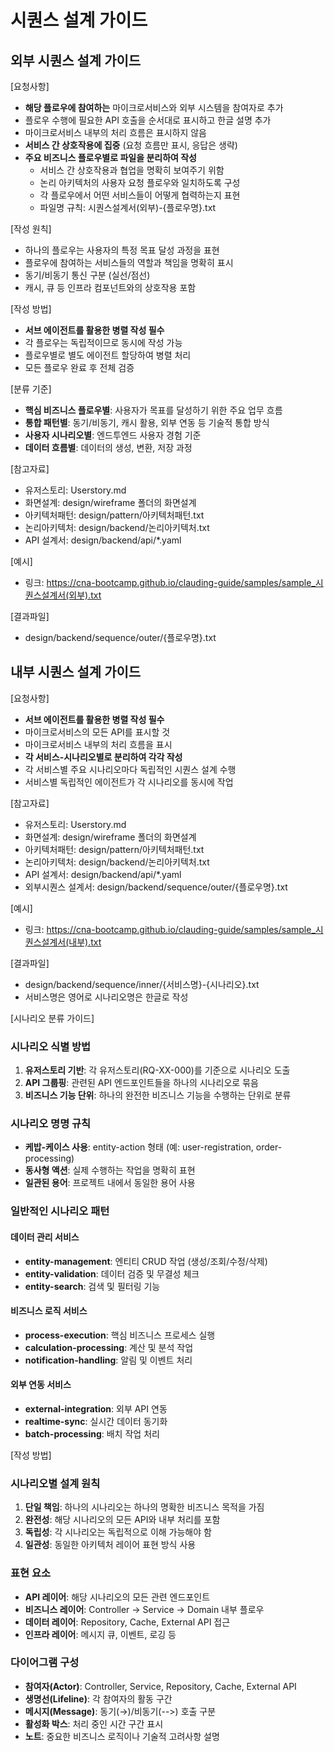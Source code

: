 # 시퀀스 설계 가이드

## 외부 시퀀스 설계 가이드 

[요청사항]
- **해당 플로우에 참여하는** 마이크로서비스와 외부 시스템을 참여자로 추가
- 플로우 수행에 필요한 API 호출을 순서대로 표시하고 한글 설명 추가
- 마이크로서비스 내부의 처리 흐름은 표시하지 않음
- **서비스 간 상호작용에 집중** (요청 흐름만 표시, 응답은 생략)
- **주요 비즈니스 플로우별로 파일을 분리하여 작성**
  - 서비스 간 상호작용과 협업을 명확히 보여주기 위함
  - 논리 아키텍처의 사용자 요청 플로우와 일치하도록 구성
  - 각 플로우에서 어떤 서비스들이 어떻게 협력하는지 표현
  - 파일명 규칙: 시퀀스설계서(외부)-{플로우명}.txt

[작성 원칙]
- 하나의 플로우는 사용자의 특정 목표 달성 과정을 표현
- 플로우에 참여하는 서비스들의 역할과 책임을 명확히 표시
- 동기/비동기 통신 구분 (실선/점선)
- 캐시, 큐 등 인프라 컴포넌트와의 상호작용 포함

[작성 방법]
- **서브 에이전트를 활용한 병렬 작성 필수**
- 각 플로우는 독립적이므로 동시에 작성 가능
- 플로우별로 별도 에이전트 할당하여 병렬 처리
- 모든 플로우 완료 후 전체 검증

[분류 기준]
- **핵심 비즈니스 플로우별**: 사용자가 목표를 달성하기 위한 주요 업무 흐름
- **통합 패턴별**: 동기/비동기, 캐시 활용, 외부 연동 등 기술적 통합 방식
- **사용자 시나리오별**: 엔드투엔드 사용자 경험 기준
- **데이터 흐름별**: 데이터의 생성, 변환, 저장 과정

[참고자료]
- 유저스토리: Userstory.md
- 화면설계: design/wireframe 폴더의 화면설계 
- 아키텍처패턴: design/pattern/아키텍처패턴.txt
- 논리아키텍처: design/backend/논리아키텍처.txt
- API 설계서: design/backend/api/*.yaml

[예시]
- 링크: https://cna-bootcamp.github.io/clauding-guide/samples/sample_시퀀스설계서(외부).txt

[결과파일]
- design/backend/sequence/outer/{플로우명}.txt

## 내부 시퀀스 설계 가이드 

[요청사항]
- **서브 에이전트를 활용한 병렬 작성 필수**
- 마이크로서비스의 모든 API를 표시할 것 
- 마이크로서비스 내부의 처리 흐름을 표시 
- **각 서비스-시나리오별로 분리하여 각각 작성**
- 각 서비스별 주요 시나리오마다 독립적인 시퀀스 설계 수행
- 서비스별 독립적인 에이전트가 각 시나리오를 동시에 작업

[참고자료]
- 유저스토리: Userstory.md
- 화면설계: design/wireframe 폴더의 화면설계 
- 아키텍처패턴: design/pattern/아키텍처패턴.txt
- 논리아키텍처: design/backend/논리아키텍처.txt
- API 설계서: design/backend/api/*.yaml
- 외부시퀀스 설계서: design/backend/sequence/outer/{플로우명}.txt

[예시]
- 링크: https://cna-bootcamp.github.io/clauding-guide/samples/sample_시퀀스설계서(내부).txt

[결과파일]
- design/backend/sequence/inner/{서비스명}-{시나리오}.txt
- 서비스명은 영어로 시나리오명은 한글로 작성  

[시나리오 분류 가이드]

### 시나리오 식별 방법
1. **유저스토리 기반**: 각 유저스토리(RQ-XX-000)를 기준으로 시나리오 도출
2. **API 그룹핑**: 관련된 API 엔드포인트들을 하나의 시나리오로 묶음
3. **비즈니스 기능 단위**: 하나의 완전한 비즈니스 기능을 수행하는 단위로 분류

### 시나리오 명명 규칙
- **케밥-케이스 사용**: entity-action 형태 (예: user-registration, order-processing)
- **동사형 액션**: 실제 수행하는 작업을 명확히 표현
- **일관된 용어**: 프로젝트 내에서 동일한 용어 사용

### 일반적인 시나리오 패턴

#### 데이터 관리 서비스
- **entity-management**: 엔티티 CRUD 작업 (생성/조회/수정/삭제)
- **entity-validation**: 데이터 검증 및 무결성 체크
- **entity-search**: 검색 및 필터링 기능

#### 비즈니스 로직 서비스
- **process-execution**: 핵심 비즈니스 프로세스 실행
- **calculation-processing**: 계산 및 분석 작업
- **notification-handling**: 알림 및 이벤트 처리

#### 외부 연동 서비스
- **external-integration**: 외부 API 연동
- **realtime-sync**: 실시간 데이터 동기화
- **batch-processing**: 배치 작업 처리

[작성 방법]

### 시나리오별 설계 원칙
1. **단일 책임**: 하나의 시나리오는 하나의 명확한 비즈니스 목적을 가짐
2. **완전성**: 해당 시나리오의 모든 API와 내부 처리를 포함
3. **독립성**: 각 시나리오는 독립적으로 이해 가능해야 함
4. **일관성**: 동일한 아키텍처 레이어 표현 방식 사용

### 표현 요소
- **API 레이어**: 해당 시나리오의 모든 관련 엔드포인트
- **비즈니스 레이어**: Controller → Service → Domain 내부 플로우
- **데이터 레이어**: Repository, Cache, External API 접근
- **인프라 레이어**: 메시지 큐, 이벤트, 로깅 등

### 다이어그램 구성
- **참여자(Actor)**: Controller, Service, Repository, Cache, External API
- **생명선(Lifeline)**: 각 참여자의 활동 구간
- **메시지(Message)**: 동기(→)/비동기(-->) 호출 구분
- **활성화 박스**: 처리 중인 시간 구간 표시
- **노트**: 중요한 비즈니스 로직이나 기술적 고려사항 설명